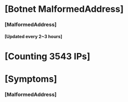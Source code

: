 # [Botnet MalformedAddress]
### [MalformedAddress]
#### [Updated every 2~3 hours]

# [Counting 3543 IPs]

# [Symptoms] 
###   [MalformedAddress]
